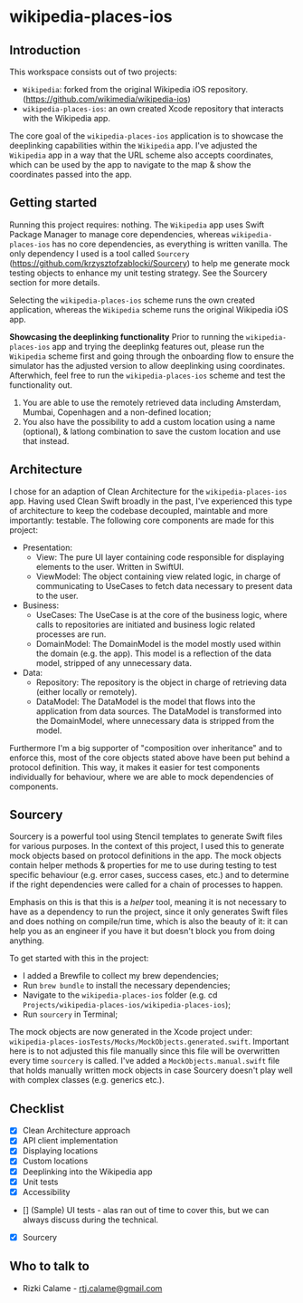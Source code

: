 # wikipedia-places-ios

## Introduction

This workspace consists out of two projects:
- `Wikipedia`: forked from the original Wikipedia iOS repository. (https://github.com/wikimedia/wikipedia-ios)
- `wikipedia-places-ios`: an own created Xcode repository that interacts with the Wikipedia app.

The core goal of the `wikipedia-places-ios` application is to showcase the deeplinking capabilities within the `Wikipedia` app. I've adjusted the `Wikipedia` app in a way that the URL scheme also accepts coordinates, which can be used by the app to navigate to the map & show the coordinates passed into the app.

## Getting started

Running this project requires: nothing. The `Wikipedia` app uses Swift Package Manager to manage core dependencies, whereas `wikipedia-places-ios` has no core dependencies, as everything is written vanilla. The only dependency I used is a tool called `Sourcery` (https://github.com/krzysztofzablocki/Sourcery) to help me generate mock testing objects to enhance my unit testing strategy. See the Sourcery section for more details.

Selecting the `wikipedia-places-ios` scheme runs the own created application, whereas the `Wikipedia` scheme runs the original Wikipedia iOS app.

**Showcasing the deeplinking functionality**
Prior to running the `wikipedia-places-ios` app and trying the deeplinkg features out, please run the `Wikipedia` scheme first and going through the onboarding flow to ensure the simulator has the adjusted version to allow deeplinking using coordinates. Afterwhich, feel free to run the `wikipedia-places-ios` scheme and test the functionality out.

1. You are able to use the remotely retrieved data including Amsterdam, Mumbai, Copenhagen and a non-defined location;
2. You also have the possibility to add a custom location using a name (optional), & latlong combination to save the custom location and use that instead.

## Architecture

I chose for an adaption of Clean Architecture for the `wikipedia-places-ios` app. Having used Clean Swift broadly in the past, I've experienced this type of architecture to keep the codebase decoupled, maintable and more importantly: testable. The following core components are made for this project:

- Presentation:
    - View: The pure UI layer containing code responsible for displaying elements to the user. Written in SwiftUI.
    - ViewModel: The object containing view related logic, in charge of communicating to UseCases to fetch data necessary to present data to the user.
- Business:
    - UseCases: The UseCase is at the core of the business logic, where calls to repositories are initiated and business logic related processes are run. 
    - DomainModel: The DomainModel is the model mostly used within the domain (e.g. the app). This model is a reflection of the data model, stripped of any unnecessary data.
- Data:
    - Repository: The repository is the object in charge of retrieving data (either locally or remotely).
    - DataModel: The DataModel is the model that flows into the application from data sources. The DataModel is transformed into the DomainModel, where unnecessary data is stripped from the model.
    
Furthermore I'm a big supporter of "composition over inheritance" and to enforce this, most of the core objects stated above have been put behind a protocol definition. This way, it makes it easier for test components individually for behaviour, where we are able to mock dependencies of components.

## Sourcery

Sourcery is a powerful tool using Stencil templates to generate Swift files for various purposes. In the context of this project, I used this to generate mock objects based on protocol definitions in the app. The mock objects contain helper methods & properties for me to use during testing to test specific behaviour (e.g. error cases, success cases, etc.) and to determine if the right dependencies were called for a chain of processes to happen.

Emphasis on this is that this is a *helper* tool, meaning it is not necessary to have as a dependency to run the project, since it only generates Swift files and does nothing on compile/run time, which is also the beauty of it: it can help you as an engineer if you have it but doesn't block you from doing anything.

To get started with this in the project:
- I added a Brewfile to collect my brew dependencies;
- Run `brew bundle` to install the necessary dependencies;
- Navigate to the `wikipedia-places-ios` folder (e.g. cd `Projects/wikipedia-places-ios/wikipedia-places-ios`);
- Run `sourcery` in Terminal;

The mock objects are now generated in the Xcode project under: `wikipedia-places-iosTests/Mocks/MockObjects.generated.swift`. Important here is to not adjusted this file manually since this file will be overwritten every time `sourcery` is called. I've added a `MockObjects.manual.swift` file that holds manually written mock objects in case Sourcery doesn't play well with complex classes (e.g. generics etc.).


## Checklist
- [x] Clean Architecture approach
- [x] API client implementation
- [x] Displaying locations
- [x] Custom locations
- [x] Deeplinking into the Wikipedia app
- [x] Unit tests
- [x] Accessibility
- [] (Sample) UI tests - alas ran out of time to cover this, but we can always discuss during the technical.
- [x] Sourcery

## Who to talk to
- Rizki Calame - rtj.calame@gmail.com

